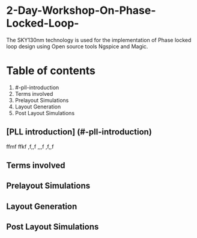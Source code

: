 # 2-Day-Workshop-On-Phase-Locked-Loop-

The SKY130nm technology is used for the implementation of Phase locked loop design using Open source tools Ngspice and Magic.

# Table of contents
1. #-pll-introduction
3. Terms involved
4. Prelayout Simulations
5. Layout Generation
6. Post Layout Simulations

## [PLL introduction] (#-pll-introduction)

ffmf
ffkf
,f,,f
,,,f
,f,,f
## Terms involved
## Prelayout Simulations
## Layout Generation
## Post Layout Simulations
